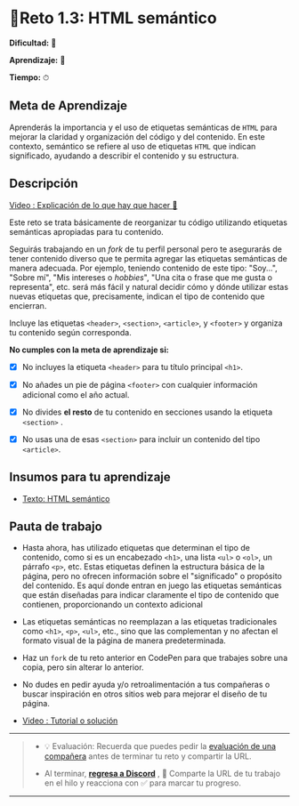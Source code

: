 # 🔹Reto 1.3: HTML semántico

**Dificultad:** 🌻

**Aprendizaje:** 🍯

**Tiempo:** ⏱

## Meta de Aprendizaje

Aprenderás la importancia y el uso de etiquetas semánticas de `HTML` para mejorar la claridad y organización del código y del contenido. En este contexto, semántico se refiere al uso de etiquetas `HTML` que indican significado, ayudando a describir el contenido y su estructura.

## Descripción

[Video : Explicación de lo que hay que hacer 🌟]()

Este reto se trata básicamente de reorganizar tu código utilizando etiquetas semánticas apropiadas para tu contenido.

Seguirás trabajando en un _fork_ de tu perfil personal pero te asegurarás de tener contenido diverso que te permita agregar las etiquetas semánticas de manera adecuada. Por ejemplo, teniendo contenido de este tipo: "Soy...", "Sobre mí", "Mis intereses o _hobbies_", "Una cita o frase que me gusta o representa", etc. será más fácil y natural decidir cómo y dónde utilizar estas nuevas etiquetas que, precisamente, indican el tipo de contenido que encierran.

Incluye las etiquetas `<header>`, `<section>`, `<article>`, y `<footer>` y organiza tu contenido según corresponda.

**No cumples con la meta de aprendizaje si:**

- [x] No incluyes la etiqueta `<header>` para tu título principal `<h1>`.

- [x] No añades un pie de página `<footer>` con cualquier información adicional como el año actual.

- [x] No divides **el resto** de tu contenido en secciones usando la etiqueta `<section>` .

- [x] No usas una de esas `<section>` para incluir un contenido del tipo `<article>`.

## Insumos para tu aprendizaje

- [Texto: HTML semántico](https://laboratoria1.gitbook.io/codigom/curriculum_dev/topics/html_semantic)

## Pauta de trabajo

- Hasta ahora, has utilizado etiquetas que determinan el tipo de contenido, como si es un encabezado `<h1>`, una lista `<ul>` o `<ol>`, un párrafo `<p>`, etc. Estas etiquetas definen la estructura básica de la página, pero no ofrecen información sobre el "significado" o propósito del contenido. Es aquí donde entran en juego las etiquetas semánticas que están diseñadas para indicar claramente el tipo de contenido que contienen, proporcionando un contexto adicional

- Las etiquetas semánticas no reemplazan a las etiquetas tradicionales como `<h1>`, `<p>`, `<ul>`, etc., sino que las complementan y no afectan el formato visual de la página de manera predeterminada.

- Haz un `fork` de tu reto anterior en CodePen para que trabajes sobre una copia, pero sin alterar lo anterior.

- No dudes en pedir ayuda y/o retroalimentación a tus compañeras o buscar inspiración en otros sitios web para mejorar el diseño de tu página.

- [Video : Tutorial o solución]()

---

> - 💡 Evaluación: Recuerda que puedes pedir la [evaluación de una compañera](../curruculum_model/lea_model_06_assessment.md) antes de terminar tu reto y compartir la URL.
>
> - Al terminar, [**regresa a Discord**](https://discord.com/channels/1209273049304666113/1243288546895331491) , 💬 Comparte la URL de tu trabajo en el hilo y reacciona con ✅ para marcar tu progreso.

---
